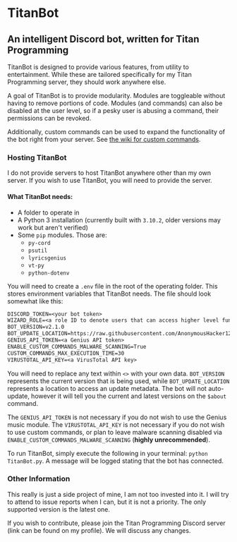 # TitanBot
## An intelligent Discord bot, written for Titan Programming

TitanBot is designed to provide various features, from utility to entertainment. While these are
tailored specifically for my Titan Programming server, they should work anywhere else.

A goal of TitanBot is to provide modularity. Modules are toggleable without having to remove portions of code.
Modules (and commands) can also be disabled at the user level, so if a pesky user is abusing a command, their
permissions can be revoked.

Additionally, custom commands can be used to expand the functionality of the bot right from your server. See 
[the wiki for custom commands](https://github.com/AnonymousHacker1279/TitanBot/wiki/Custom-Commands).

### Hosting TitanBot
I do not provide servers to host TitanBot anywhere other than my own server. If you wish to use TitanBot,
you will need to provide the server.

#### What TitanBot needs:
- A folder to operate in
- A Python 3 installation (currently built with `3.10.2`, older versions may work but aren't verified)
- Some `pip` modules. Those are:
  - `py-cord`
  - `psutil`
  - `lyricsgenius`
  - `vt-py`
  - `python-dotenv`

You will need to create a `.env` file in the root of the operating folder. This stores environment
variables that TitanBot needs. The file should look somewhat like this:

```txt
DISCORD_TOKEN=<your bot token>
WIZARD_ROLE=<a role ID to denote users that can access higher level functions>
BOT_VERSION=v2.1.0
BOT_UPDATE_LOCATION=https://raw.githubusercontent.com/AnonymousHacker1279/TitanBot/v2.x/update.json
GENIUS_API_TOKEN=<a Genius API token>
ENABLE_CUSTOM_COMMANDS_MALWARE_SCANNING=True
CUSTOM_COMMANDS_MAX_EXECUTION_TIME=30
VIRUSTOTAL_API_KEY=<a VirusTotal API key>
```

You will need to replace any text within `<>` with your own data. `BOT_VERSION` represents the current
version that is being used, while `BOT_UPDATE_LOCATION` represents a location to access an update metadata.
The bot will not auto-update, however it will tell you the current and latest versions on the `$about`
command.

The `GENIUS_API_TOKEN` is not necessary if you do not wish to use the Genius music module. The 
`VIRUSTOTAL_API_KEY` is not necessary if you do not wish to use custom commands, or plan to leave malware 
scanning disabled via `ENABLE_CUSTOM_COMMANDS_MALWARE_SCANNING` (**highly unrecommended**).

To run TitanBot, simply execute the following in your terminal: `python TitanBot.py`. A message will be
logged stating that the bot has connected.

### Other Information
This really is just a side project of mine, I am not too invested into it. I will try to attend to issue
reports when I can, but it is not a priority. The only supported version is the latest one.

If you wish to contribute, please join the Titan Programming Discord server (link can be found on my profile).
We will discuss any changes.